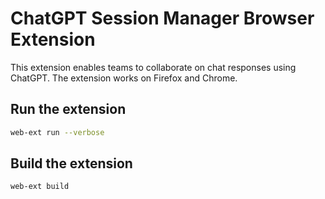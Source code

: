 # ChatGPT Session Manager Browser Extension

This extension enables teams to collaborate on chat responses using ChatGPT. The extension works on Firefox and Chrome.

## Run the extension

```bash
web-ext run --verbose
```

## Build the extension
```bash
web-ext build
```
